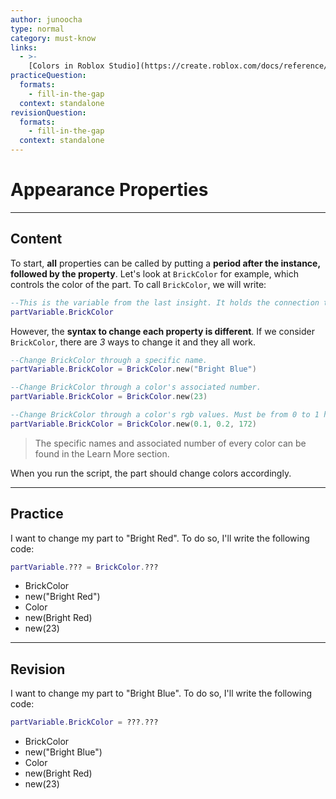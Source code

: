 ```yaml
---
author: junoocha
type: normal
category: must-know
links:
  - >-
    [Colors in Roblox Studio](https://create.roblox.com/docs/reference/engine/datatypes/BrickColor/){website}
practiceQuestion:
  formats:
    - fill-in-the-gap
  context: standalone
revisionQuestion:
  formats:
    - fill-in-the-gap
  context: standalone
---
```


# Appearance Properties

---
## Content
To start, **all** properties can be called by putting a **period after the instance, followed by the property**. Let's look at `BrickColor` for example, which controls the color of the part. To call `BrickColor`, we will write:

```lua
--This is the variable from the last insight. It holds the connection to the part.
partVariable.BrickColor
```
However, the **syntax to change each property is different**. If we consider` BrickColor`, there are *3* ways to change it and they all work.

```lua
--Change BrickColor through a specific name.
partVariable.BrickColor = BrickColor.new("Bright Blue")

--Change BrickColor through a color's associated number.
partVariable.BrickColor = BrickColor.new(23)

--Change BrickColor through a color's rgb values. Must be from 0 to 1 however.
partVariable.BrickColor = BrickColor.new(0.1, 0.2, 172)
```
> The specific names and associated number of every color can be found in the Learn More section.

When you run the script, the part should change colors accordingly.

---

## Practice
I want to change my part to "Bright Red". To do so, I'll write the following code:

```lua
partVariable.??? = BrickColor.???
```
- BrickColor
- new("Bright Red")
- Color
- new(Bright Red)
- new(23)

---

## Revision
I want to change my part to "Bright Blue". To do so, I'll write the following code:

```lua
partVariable.BrickColor = ???.???
```
- BrickColor
- new("Bright Blue")
- Color
- new(Bright Red)
- new(23)

